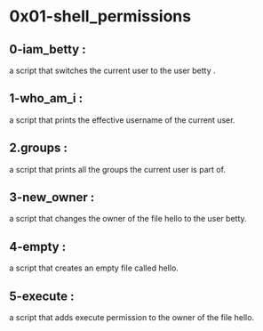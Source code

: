 # 0x01-shell_permissions 

## 0-iam_betty :

a script that switches the current user to the user betty .

## 1-who_am_i :

a script that prints the effective username of the current user.

## 2.groups :

a script that prints all the groups the current user is part of.

## 3-new_owner :

a script that changes the owner of the file hello to the user betty.

## 4-empty : 

a script that creates an empty file called hello.

## 5-execute :

a script that adds execute permission to the owner of the file hello.


